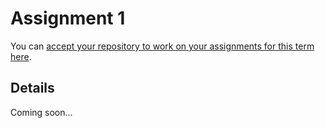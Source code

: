 # Assignment 1

You can [accept your repository to work on your assignments for this term here](https://classroom.github.com/a/aS7pjGjo).

## Details

Coming soon...